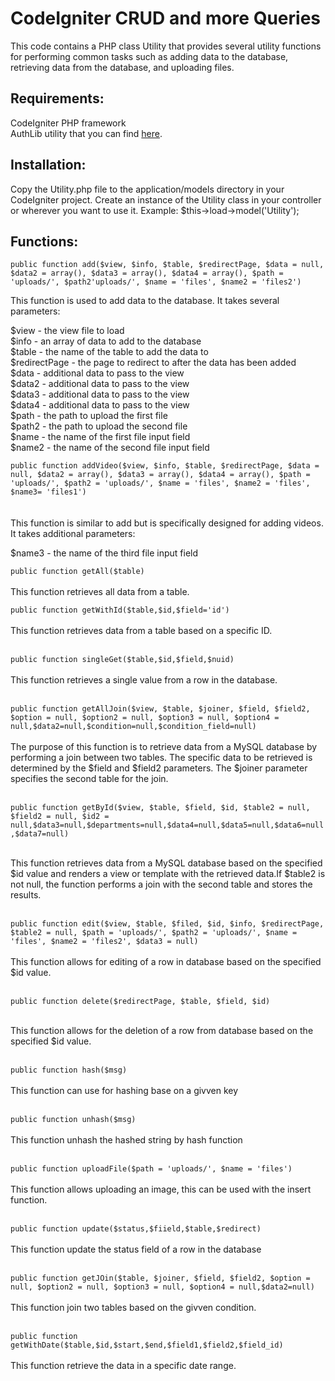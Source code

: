 # CodeIgniter CRUD and more Queries 
This code contains a PHP class Utility that provides several utility functions for performing common tasks such as adding data to the database, retrieving data from the database, and uploading files.

## Requirements:
CodeIgniter PHP framework <br>
AuthLib utility that you can find [here](http://example.com/ "Title").
## Installation:
Copy the Utility.php file to the application/models directory in your CodeIgniter project.
Create an instance of the Utility class in your controller or wherever you want to use it. Example: $this->load->model('Utility');

## Functions:
`public function add($view, $info, $table, $redirectPage, $data = null, $data2 = array(), $data3 = array(), $data4 = array(), $path = 'uploads/', $path2'uploads/', $name = 'files', $name2 = 'files2')`

This function is used to add data to the database. It takes several parameters:

$view - the view file to load <br> 
$info - an array of data to add to the database      <br>
$table - the name of the table to add the data to <br>
$redirectPage - the page to redirect to after the data has been added <br>
$data - additional data to pass to the view <br>
$data2 - additional data to pass to the view <br>
$data3 - additional data to pass to the view <br>
$data4 - additional data to pass to the view <br>
$path - the path to upload the first file <br>
$path2 - the path to upload the second file <br>
$name - the name of the first file input field <br>
$name2 - the name of the second file input field <br>

`public function addVideo($view, $info, $table, $redirectPage, $data = null, $data2 = array(), $data3 = array(), $data4 = array(), $path = 'uploads/', $path2 = 'uploads/', $name = 'files', $name2 = 'files', $name3= 'files1')`      <br> <br>                                       
This function is similar to add but is specifically designed for adding videos. It takes additional parameters: 

$name3 - the name of the third file input field <br>

`public function getAll($table)` <br> <br>
This function retrieves all data from a table. <br>

`public function getWithId($table,$id,$field='id')` <br><br>
This function retrieves data from a table based on a specific ID. <br><br>

`public function singleGet($table,$id,$field,$nuid)` <br><br>
This function retrieves a single value from a row in the database.  <br><br>

`public function getAllJoin($view, $table, $joiner, $field, $field2, $option = null, $option2 = null, $option3 = null, $option4 = null,$data2=null,$condition=null,$condition_field=null)` <br><br>
The purpose of this function is to retrieve data from a MySQL database by performing a join between two tables. The specific data to be retrieved is determined by the $field and $field2 parameters. The $joiner parameter specifies the second table for the join. <br><br>

`public function getById($view, $table, $field, $id, $table2 = null, $field2 = null, $id2 = null,$data3=null,$departments=null,$data4=null,$data5=null,$data6=null,$data7=null)`<br><br>

This function retrieves data from a MySQL database based on the specified $id value and renders a view or template with the retrieved data.If $table2 is not null, the function performs a join with the second table and stores the results. <br><br>

`public function edit($view, $table, $filed, $id, $info, $redirectPage, $table2 = null, $path = 'uploads/', $path2 = 'uploads/', $name = 'files', $name2 = 'files2', $data3 = null)` <br><br>
This function allows for editing of a row in database based on the specified $id value.  <br><br>


`public function delete($redirectPage, $table, $field, $id)` <br><br>

This function  allows for the deletion of a row from database based on the specified $id value. <br><br>


`public function hash($msg)`  <br><br>
This function can use for hashing base on a givven key  <br><br>

`public function unhash($msg)` <br><br>
This function unhash the hashed string by hash function  <br><br>

`public function uploadFile($path = 'uploads/', $name = 'files')` <br><br>
This function allows uploading an image, this can be used with the insert function. <br><br>

`public function update($status,$fiield,$table,$redirect)` <br><br>
This function update the status field of a row in the database <br><br>

`public function getJOin($table, $joiner, $field, $field2, $option = null, $option2 = null, $option3 = null, $option4 = null,$data2=null)` <br><br>
This function join two tables based on the givven condition. <br><br>

`public function getWithDate($table,$id,$start,$end,$field1,$field2,$field_id)` <br><br>
This function retrieve the data in a specific date range. <br><br>




